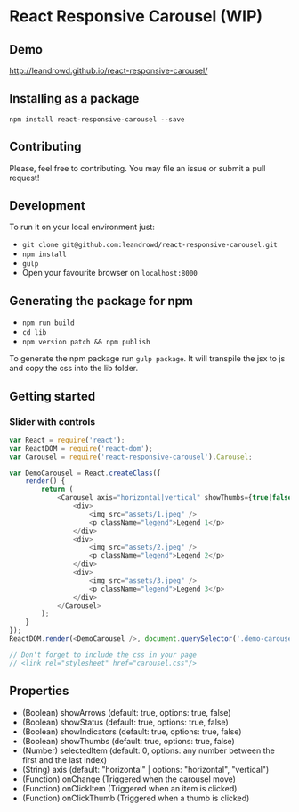 # React Responsive Carousel (WIP)

## Demo
<http://leandrowd.github.io/react-responsive-carousel/>


## Installing as a package

`npm install react-responsive-carousel --save`


## Contributing

Please, feel free to contributing. You may file an issue or submit a pull request!


## Development

To run it on your local environment just: 

- `git clone git@github.com:leandrowd/react-responsive-carousel.git`
- `npm install`
- `gulp`
- Open your favourite browser on `localhost:8000`

## Generating the package for npm
- `npm run build`
- `cd lib`
- `npm version patch && npm publish`

To generate the npm package run `gulp package`. It will transpile the jsx to js and copy the css into the lib folder.


## Getting started

### Slider with controls

```javascript
var React = require('react');
var ReactDOM = require('react-dom');
var Carousel = require('react-responsive-carousel').Carousel;

var DemoCarousel = React.createClass({
    render() {
        return (
            <Carousel axis="horizontal|vertical" showThumbs={true|false} showArrows={true|false} onChange={onChange} onClickItem={onClickItem} onClickThumb={onClickThumb}>
                <div>
                    <img src="assets/1.jpeg" />
                    <p className="legend">Legend 1</p>
                </div>
                <div>
                    <img src="assets/2.jpeg" />
                    <p className="legend">Legend 2</p>
                </div>
                <div>
                    <img src="assets/3.jpeg" />
                    <p className="legend">Legend 3</p>
                </div>
            </Carousel>
        );
    }
});
ReactDOM.render(<DemoCarousel />, document.querySelector('.demo-carousel'));

// Don't forget to include the css in your page 
// <link rel="stylesheet" href="carousel.css"/>
```

## Properties

- (Boolean) showArrows (default: true, options: true, false)
- (Boolean) showStatus (default: true, options: true, false)
- (Boolean) showIndicators (default: true, options: true, false)
- (Boolean) showThumbs (default: true, options: true, false)
- (Number) selectedItem (default: 0, options: any number between the first and the last index)
- (String) axis (default: "horizontal" | options: "horizontal", "vertical")
- (Function) onChange (Triggered when the carousel move)
- (Function) onClickItem (Triggered when an item is clicked)
- (Function) onClickThumb (Triggered when a thumb is clicked)